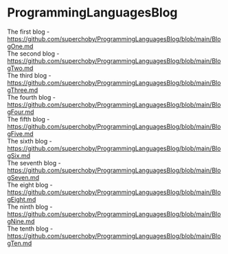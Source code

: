 # ProgrammingLanguagesBlog
The first blog - https://github.com/superchoby/ProgrammingLanguagesBlog/blob/main/BlogOne.md</br>
The second blog - https://github.com/superchoby/ProgrammingLanguagesBlog/blob/main/BlogTwo.md</br>
The third blog - https://github.com/superchoby/ProgrammingLanguagesBlog/blob/main/BlogThree.md</br>
The fourth blog - https://github.com/superchoby/ProgrammingLanguagesBlog/blob/main/BlogFour.md</br>
The fifth blog - https://github.com/superchoby/ProgrammingLanguagesBlog/blob/main/BlogFive.md</br>
The sixth blog - https://github.com/superchoby/ProgrammingLanguagesBlog/blob/main/BlogSix.md</br>
The seventh blog - https://github.com/superchoby/ProgrammingLanguagesBlog/blob/main/BlogSeven.md</br>
The eight blog - https://github.com/superchoby/ProgrammingLanguagesBlog/blob/main/BlogEight.md</br>
The ninth blog - https://github.com/superchoby/ProgrammingLanguagesBlog/blob/main/BlogNine.md</br>
The tenth blog - https://github.com/superchoby/ProgrammingLanguagesBlog/blob/main/BlogTen.md
